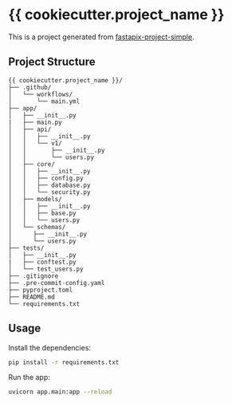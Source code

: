# {{ cookiecutter.project_name }}

This is a project generated from [fastapix-project-simple](https://github.com/fastapi-packages/fastapix-project-simple).

## Project Structure

```
{{ cookiecutter.project_name }}/
├── .github/
│   └── workflows/
│       └── main.yml
├── app/
│   ├── __init__.py
|   ├── main.py
│   ├── api/
│   │   ├── __init__.py
│   │   └── v1/
│   │       ├── __init__.py
│   │       └── users.py
│   ├── core/
│   │   ├── __init__.py
│   │   ├── config.py
│   │   ├── database.py
│   │   └── security.py
│   ├── models/
│   │   ├── __init__.py
│   │   ├── base.py
│   │   └── users.py
│   └── schemas/
│      ├── __init__.py
│      └── users.py
├── tests/
│   ├── __init__.py
|   ├── conftest.py
│   └── test_users.py
├── .gitignore
├── .pre-commit-config.yaml
├── pyproject.toml
├── README.md
└── requirements.txt
```

## Usage

Install the dependencies:

```bash
pip install -r requirements.txt
```

Run the app:

```bash
uvicorn app.main:app --reload
```
